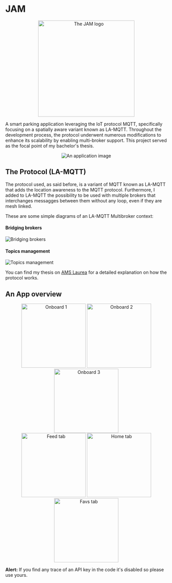 # JAM
<p align="center">
  <img src="https://firebasestorage.googleapis.com/v0/b/andreaiannoli-82eeb.appspot.com/o/logohorizontal_2.webp?alt=media&token=026c9169-b0f9-4d81-b7a0-fc044e30020b" alt="The JAM logo" width=300 align="center"/>
</p>
A smart parking application leveraging the IoT protocol MQTT, specifically focusing on a spatially aware variant known as LA-MQTT. Throughout the development process, the protocol underwent numerous modifications to enhance its scalability by enabling multi-broker support. This project served as the focal point of my bachelor's thesis.
<p align="center">
<img src="https://andreaiannoli.com/static/media/jammockup2.10d709406763ea189986.png" alt="An application image"/>
</p>

## The Protocol (LA-MQTT)
The protocol used, as said before, is a variant of MQTT known as LA-MQTT that adds the location awareness to the MQTT protocol. Furthermore, I added to LA-MQTT the possibility to be used with multiple brokers that interchanges messagges between them without any loop, even if they are mesh linked.

These are some simple diagrams of an LA-MQTT Multibroker context:
#### Bridging brokers
<img 
src="https://firebasestorage.googleapis.com/v0/b/andreaiannoli-82eeb.appspot.com/o/bridging.png?alt=media&token=47c637a7-6c90-4817-a5e1-cf199167e315" alt="Bridging brokers"/>
#### Topics management
<img 
src="https://firebasestorage.googleapis.com/v0/b/andreaiannoli-82eeb.appspot.com/o/scenario3.png?alt=media&token=8f808ff0-453c-425a-bc1e-bc331bdf6240" alt="Topics management"/>

You can find my thesis on [AMS Laurea](https://amslaurea.unibo.it) for a detailed explanation on how the protocol works.

## An App overview
<p align="center">
  <img 
src="https://firebasestorage.googleapis.com/v0/b/andreaiannoli-82eeb.appspot.com/o/onboard1.png?alt=media&token=ccc50429-1420-42ce-9e01-b1424d479f5e" alt="Onboard 1" width=200/>
<img 
src="https://firebasestorage.googleapis.com/v0/b/andreaiannoli-82eeb.appspot.com/o/onboard2.png?alt=media&token=d55cf594-eb33-4de9-9487-6e2ae4e1ccb4" alt="Onboard 2" width=200/>
<img 
src="https://firebasestorage.googleapis.com/v0/b/andreaiannoli-82eeb.appspot.com/o/onboard3.png?alt=media&token=83d01a14-75fe-4c3d-9547-9c06899e7fe8" alt="Onboard 3" width=200/>
<br/>
  <img 
src="https://firebasestorage.googleapis.com/v0/b/andreaiannoli-82eeb.appspot.com/o/feed1.png?alt=media&token=31932dbf-4f1c-4cd3-8fce-3710a4e7484f" alt="Feed tab" width=200/>
<img 
src="https://firebasestorage.googleapis.com/v0/b/andreaiannoli-82eeb.appspot.com/o/home-2.png?alt=media&token=7e863eb9-4177-455b-9068-aaf1d3a897b0" alt="Home tab" width=200/>
<img 
src="https://firebasestorage.googleapis.com/v0/b/andreaiannoli-82eeb.appspot.com/o/favs.png?alt=media&token=cbf83819-e81e-4389-a3c2-af88bb441be4" alt="Favs tab" width=200/>
</p>


**Alert:** If you find any trace of an API key in the code it's disabled so please use yours.

